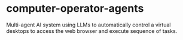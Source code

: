 # computer-operator-agents
Multi-agent AI system using LLMs to automatically control a virtual desktops to access the web browser and execute sequence of tasks.    
